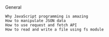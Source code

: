 General

    Why JavaScript programming is amazing
    How to manipulate JSON data
    How to use request and fetch API
    How to read and write a file using fs module

